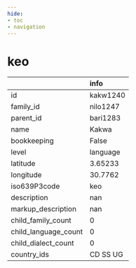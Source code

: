 ```yaml
---
hide:
- toc
- navigation
---
```

# keo
|                      | info     |
|:---------------------|:---------|
| id                   | kakw1240 |
| family_id            | nilo1247 |
| parent_id            | bari1283 |
| name                 | Kakwa    |
| bookkeeping          | False    |
| level                | language |
| latitude             | 3.65233  |
| longitude            | 30.7762  |
| iso639P3code         | keo      |
| description          | nan      |
| markup_description   | nan      |
| child_family_count   | 0        |
| child_language_count | 0        |
| child_dialect_count  | 0        |
| country_ids          | CD SS UG |